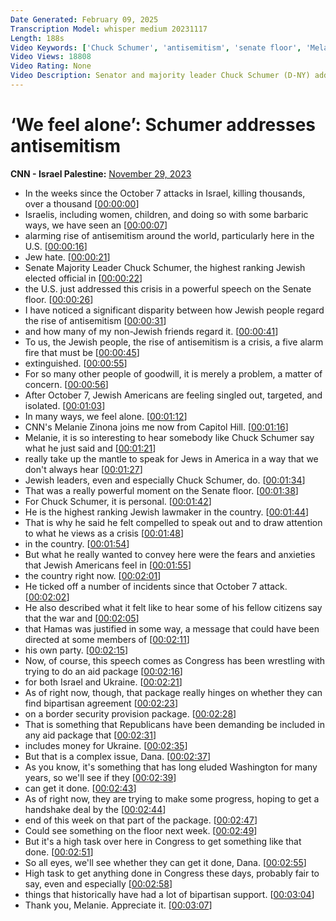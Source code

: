 ```yaml
---
Date Generated: February 09, 2025
Transcription Model: whisper medium 20231117
Length: 188s
Video Keywords: ['Chuck Schumer', 'antisemitism', 'senate floor', 'Melanie Zanona', 'politics']
Video Views: 18808
Video Rating: None
Video Description: Senator and majority leader Chuck Schumer (D-NY) addresses antisemitism during a powerful speech on the Senate floor. CNN’s Melanie Zanona has more. #CNN #News
---
```


# ‘We feel alone’: Schumer addresses antisemitism
**CNN - Israel Palestine:** [November 29, 2023](https://www.youtube.com/watch?v=1UKGQ3ORCkc)
*  In the weeks since the October 7 attacks in Israel, killing thousands, over a thousand [[00:00:00](https://www.youtube.com/watch?v=1UKGQ3ORCkc&t=0.0s)]
*  Israelis, including women, children, and doing so with some barbaric ways, we have seen an [[00:00:07](https://www.youtube.com/watch?v=1UKGQ3ORCkc&t=7.0s)]
*  alarming rise of antisemitism around the world, particularly here in the U.S. [[00:00:16](https://www.youtube.com/watch?v=1UKGQ3ORCkc&t=16.0s)]
*  Jew hate. [[00:00:21](https://www.youtube.com/watch?v=1UKGQ3ORCkc&t=21.0s)]
*  Senate Majority Leader Chuck Schumer, the highest ranking Jewish elected official in [[00:00:22](https://www.youtube.com/watch?v=1UKGQ3ORCkc&t=22.0s)]
*  the U.S. just addressed this crisis in a powerful speech on the Senate floor. [[00:00:26](https://www.youtube.com/watch?v=1UKGQ3ORCkc&t=26.0s)]
*  I have noticed a significant disparity between how Jewish people regard the rise of antisemitism [[00:00:31](https://www.youtube.com/watch?v=1UKGQ3ORCkc&t=31.0s)]
*  and how many of my non-Jewish friends regard it. [[00:00:41](https://www.youtube.com/watch?v=1UKGQ3ORCkc&t=41.0s)]
*  To us, the Jewish people, the rise of antisemitism is a crisis, a five alarm fire that must be [[00:00:45](https://www.youtube.com/watch?v=1UKGQ3ORCkc&t=45.0s)]
*  extinguished. [[00:00:55](https://www.youtube.com/watch?v=1UKGQ3ORCkc&t=55.0s)]
*  For so many other people of goodwill, it is merely a problem, a matter of concern. [[00:00:56](https://www.youtube.com/watch?v=1UKGQ3ORCkc&t=56.0s)]
*  After October 7, Jewish Americans are feeling singled out, targeted, and isolated. [[00:01:03](https://www.youtube.com/watch?v=1UKGQ3ORCkc&t=63.0s)]
*  In many ways, we feel alone. [[00:01:12](https://www.youtube.com/watch?v=1UKGQ3ORCkc&t=72.0s)]
*  CNN's Melanie Zinona joins me now from Capitol Hill. [[00:01:16](https://www.youtube.com/watch?v=1UKGQ3ORCkc&t=76.0s)]
*  Melanie, it is so interesting to hear somebody like Chuck Schumer say what he just said and [[00:01:21](https://www.youtube.com/watch?v=1UKGQ3ORCkc&t=81.0s)]
*  really take up the mantle to speak for Jews in America in a way that we don't always hear [[00:01:27](https://www.youtube.com/watch?v=1UKGQ3ORCkc&t=87.0s)]
*  Jewish leaders, even and especially Chuck Schumer, do. [[00:01:34](https://www.youtube.com/watch?v=1UKGQ3ORCkc&t=94.0s)]
*  That was a really powerful moment on the Senate floor. [[00:01:38](https://www.youtube.com/watch?v=1UKGQ3ORCkc&t=98.0s)]
*  For Chuck Schumer, it is personal. [[00:01:42](https://www.youtube.com/watch?v=1UKGQ3ORCkc&t=102.0s)]
*  He is the highest ranking Jewish lawmaker in the country. [[00:01:44](https://www.youtube.com/watch?v=1UKGQ3ORCkc&t=104.0s)]
*  That is why he said he felt compelled to speak out and to draw attention to what he views as a crisis [[00:01:48](https://www.youtube.com/watch?v=1UKGQ3ORCkc&t=108.0s)]
*  in the country. [[00:01:54](https://www.youtube.com/watch?v=1UKGQ3ORCkc&t=114.0s)]
*  But what he really wanted to convey here were the fears and anxieties that Jewish Americans feel in [[00:01:55](https://www.youtube.com/watch?v=1UKGQ3ORCkc&t=115.0s)]
*  the country right now. [[00:02:01](https://www.youtube.com/watch?v=1UKGQ3ORCkc&t=121.0s)]
*  He ticked off a number of incidents since that October 7 attack. [[00:02:02](https://www.youtube.com/watch?v=1UKGQ3ORCkc&t=122.0s)]
*  He also described what it felt like to hear some of his fellow citizens say that the war and [[00:02:05](https://www.youtube.com/watch?v=1UKGQ3ORCkc&t=125.0s)]
*  that Hamas was justified in some way, a message that could have been directed at some members of [[00:02:11](https://www.youtube.com/watch?v=1UKGQ3ORCkc&t=131.0s)]
*  his own party. [[00:02:15](https://www.youtube.com/watch?v=1UKGQ3ORCkc&t=135.0s)]
*  Now, of course, this speech comes as Congress has been wrestling with trying to do an aid package [[00:02:16](https://www.youtube.com/watch?v=1UKGQ3ORCkc&t=136.0s)]
*  for both Israel and Ukraine. [[00:02:21](https://www.youtube.com/watch?v=1UKGQ3ORCkc&t=141.0s)]
*  As of right now, though, that package really hinges on whether they can find bipartisan agreement [[00:02:23](https://www.youtube.com/watch?v=1UKGQ3ORCkc&t=143.0s)]
*  on a border security provision package. [[00:02:28](https://www.youtube.com/watch?v=1UKGQ3ORCkc&t=148.0s)]
*  That is something that Republicans have been demanding be included in any aid package that [[00:02:31](https://www.youtube.com/watch?v=1UKGQ3ORCkc&t=151.0s)]
*  includes money for Ukraine. [[00:02:35](https://www.youtube.com/watch?v=1UKGQ3ORCkc&t=155.0s)]
*  But that is a complex issue, Dana. [[00:02:37](https://www.youtube.com/watch?v=1UKGQ3ORCkc&t=157.0s)]
*  As you know, it's something that has long eluded Washington for many years, so we'll see if they [[00:02:39](https://www.youtube.com/watch?v=1UKGQ3ORCkc&t=159.0s)]
*  can get it done. [[00:02:43](https://www.youtube.com/watch?v=1UKGQ3ORCkc&t=163.0s)]
*  As of right now, they are trying to make some progress, hoping to get a handshake deal by the [[00:02:44](https://www.youtube.com/watch?v=1UKGQ3ORCkc&t=164.0s)]
*  end of this week on that part of the package. [[00:02:47](https://www.youtube.com/watch?v=1UKGQ3ORCkc&t=167.0s)]
*  Could see something on the floor next week. [[00:02:49](https://www.youtube.com/watch?v=1UKGQ3ORCkc&t=169.0s)]
*  But it's a high task over here in Congress to get something like that done. [[00:02:51](https://www.youtube.com/watch?v=1UKGQ3ORCkc&t=171.0s)]
*  So all eyes, we'll see whether they can get it done, Dana. [[00:02:55](https://www.youtube.com/watch?v=1UKGQ3ORCkc&t=175.0s)]
*  High task to get anything done in Congress these days, probably fair to say, even and especially [[00:02:58](https://www.youtube.com/watch?v=1UKGQ3ORCkc&t=178.0s)]
*  things that historically have had a lot of bipartisan support. [[00:03:04](https://www.youtube.com/watch?v=1UKGQ3ORCkc&t=184.0s)]
*  Thank you, Melanie. Appreciate it. [[00:03:07](https://www.youtube.com/watch?v=1UKGQ3ORCkc&t=187.0s)]
